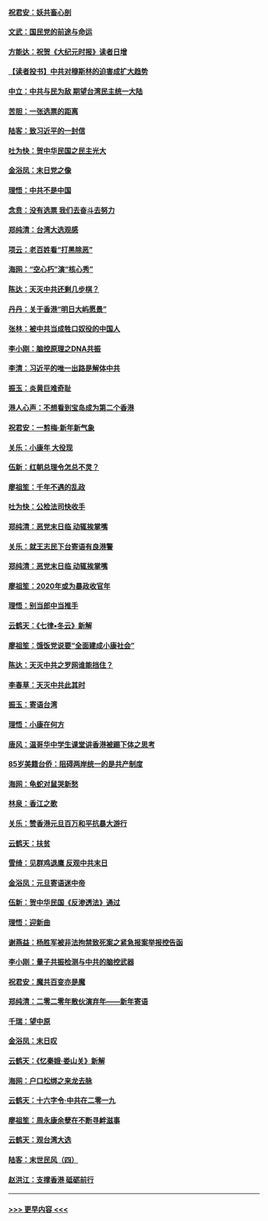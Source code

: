 #### [祝君安：妖共畜心剖](../pages/nsc993/n11794273.md?t=01160402) 
#### [文武：国民党的前途与命运](../pages/nsc993/n11794198.md?t=01160402) 
#### [方能达：祝贺《大纪元时报》读者日增](../pages/nsc993/n11793807.md?t=01160402) 
#### [【读者投书】中共对穆斯林的迫害成扩大趋势](../pages/nsc993/n11791371.md?t=01160402) 
#### [中立：中共与民为敌 期望台湾民主统一大陆](../pages/nsc993/n11790392.md?t=01160402) 
#### [苦胆：一张选票的距离](../pages/nsc993/n11788914.md?t=01160402) 
#### [陆客：致习近平的一封信](../pages/nsc993/n11788867.md?t=01160402) 
#### [吐为快：贺中华民国之民主光大](../pages/nsc993/n11788618.md?t=01160402) 
#### [金浴凤：末日党之像](../pages/nsc993/n11787475.md?t=01160402) 
#### [理悟：中共不是中国](../pages/nsc993/n11787463.md?t=01160402) 
#### [念贲：没有选票  我们去奋斗去努力](../pages/nsc993/n11787398.md?t=01160402) 
#### [郑纯清：台湾大选观感](../pages/nsc993/n11786210.md?t=01160402) 
#### [项云：老百姓看“打黑除恶”](../pages/nsc993/n11785398.md?t=01160402) 
#### [海网：“空心朽”演“核心秀”](../pages/nsc993/n11783874.md?t=01160402) 
#### [陈达：天灭中共还剩几步棋？](../pages/nsc993/n11783719.md?t=01160402) 
#### [丹丹：关于香港“明日大屿愿景”](../pages/nsc993/n11783273.md?t=01160402) 
#### [张林：被中共当成牲口奴役的中国人](../pages/nsc993/n11782397.md?t=01160402) 
#### [李小刚：脑控原理之DNA共振](../pages/nsc993/n11780962.md?t=01160402) 
#### [李清：习近平的唯一出路是解体中共](../pages/nsc993/n11780866.md?t=01160402) 
#### [振玉：炎黄巨难奇耻](../pages/nsc993/n11779632.md?t=01160402) 
#### [港人心声：不想看到宝岛成为第二个香港](../pages/nsc993/n11778817.md?t=01160402) 
#### [祝君安：一剪梅‧新年新气象](../pages/nsc993/n11776340.md?t=01160402) 
#### [关乐：小康年 大役现](../pages/nsc993/n11774213.md?t=01160402) 
#### [伍新：红朝总理令怎总不灵？](../pages/nsc993/n11770813.md?t=01160402) 
#### [廖祖笙：千年不遇的乱政](../pages/nsc993/n11770373.md?t=01160402) 
#### [吐为快：公检法司快收手](../pages/nsc993/n11770359.md?t=01160402) 
#### [郑纯清：恶党末日临 动辄挨掌嘴](../pages/nsc993/n11769912.md?t=01160402) 
#### [关乐：就王志民下台寄语有良港警](../pages/nsc993/n11769903.md?t=01160402) 
#### [郑纯清：恶党末日临 动辄挨掌嘴](../pages/nsc993/n11769356.md?t=01160402) 
#### [廖祖笙：2020年或为暴政收官年](../pages/nsc993/n11768216.md?t=01160402) 
#### [理悟：别当郎中当推手](../pages/nsc993/n11768243.md?t=01160402) 
#### [云鹤天：《七律▪冬云》新解](../pages/nsc993/n11768204.md?t=01160402) 
#### [廖祖笙：饿饭党说要“全面建成小康社会”](../pages/nsc993/n11767482.md?t=01160402) 
#### [陈达：天灭中共之罗网谁能挡住？](../pages/nsc993/n11767465.md?t=01160402) 
#### [李春草：天灭中共此其时](../pages/nsc993/n11767452.md?t=01160402) 
#### [振玉：寄语台湾](../pages/nsc993/n11767432.md?t=01160402) 
#### [理悟：小康在何方](../pages/nsc993/n11767394.md?t=01160402) 
#### [唐风：温哥华中学生课堂讲香港被踢下体之思考](../pages/nsc993/n11766848.md?t=01160402) 
#### [85岁美籍台侨：阻碍两岸统一的是共产制度](../pages/nsc993/n11765043.md?t=01160402) 
#### [海网：龟蛇对鼠哭新愁](../pages/nsc993/n11764895.md?t=01160402) 
#### [林泉：香江之歌](../pages/nsc993/n11764415.md?t=01160402) 
#### [关乐：赞香港元旦百万和平抗暴大游行](../pages/nsc993/n11764382.md?t=01160402) 
#### [云鹤天：扶贫](../pages/nsc993/n11764245.md?t=01160402) 
#### [雪绮：见群鸡退鹰  反观中共末日](../pages/nsc993/n11762112.md?t=01160402) 
#### [金浴凤：元旦寄语迷中帝](../pages/nsc993/n11761788.md?t=01160402) 
#### [伍新：贺中华民国《反渗透法》通过](../pages/nsc993/n11761994.md?t=01160402) 
#### [理悟：迎新曲](../pages/nsc993/n11761152.md?t=01160402) 
#### [谢燕益：杨胜军被非法拘禁致死案之紧急报案举报控告函](../pages/nsc993/n11756134.md?t=01160402) 
#### [李小刚：量子共振检测与中共的脑控武器](../pages/nsc993/n11754518.md?t=01160402) 
#### [祝君安：魔共百变亦是魔](../pages/nsc993/n11754469.md?t=01160402) 
#### [郑纯清：二零二零年散伙演弃年——新年寄语](../pages/nsc993/n11754195.md?t=01160402) 
#### [千瑞：望中原](../pages/nsc993/n11754159.md?t=01160402) 
#### [金浴凤：末日叹](../pages/nsc993/n11752359.md?t=01160402) 
#### [云鹤天：《忆秦娥‧娄山关》新解](../pages/nsc993/n11752348.md?t=01160402) 
#### [海网：户口松绑之来龙去脉](../pages/nsc993/n11752328.md?t=01160402) 
#### [云鹤天：十六字令‧中共在二零一九](../pages/nsc993/n11752305.md?t=01160402) 
#### [廖祖笙：周永康余孽在不断寻衅滋事](../pages/nsc993/n11751013.md?t=01160402) 
#### [云鹤天：观台湾大选](../pages/nsc993/n11751007.md?t=01160402) 
#### [陆客：末世民风（四）](../pages/nsc993/n11749203.md?t=01160402) 
#### [赵洪江：支撑香港 砥砺前行](../pages/nsc993/n11748482.md?t=01160402) 

----
#### [ >>> 更早内容 <<< ](../indexes/nsc993-earlier.md)
